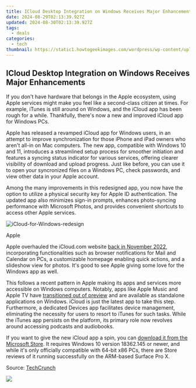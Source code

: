 ```yaml
---
title: ICloud Desktop Integration on Windows Receives Major Enhancements
date: 2024-08-29T02:13:39.927Z
updated: 2024-08-30T02:13:39.927Z
tags:
  - deals
categories:
  - tech
thumbnail: https://static1.howtogeekimages.com/wordpress/wp-content/uploads/2023/12/icloud_apple_logo_banner.jpg
---
```


## ICloud Desktop Integration on Windows Receives Major Enhancements

If you don't have hardware that belongs in the Apple ecosystem, using Apple services might make you feel like a second-class citizen at times. For example, iTunes is still around on Windows, and the iCloud app has been rough for a while. Thankfully, there's now a new and improved iCloud app for Windows PCs.

 Apple has released a revamped iCloud app for Windows users, in an attempt to improve synchronization for those iPhone and iPad owners who aren't all-in on Mac computers. The new app, compatible with Windows 10 and 11, introduces a streamlined setup process for smoother initiation and features a syncing status indicator for various services, offering clearer visibility of download and upload progress. Just like before, you can use it to open your syncronized files on a Windows PC, check passwords, and view other data in your Apple account.

 Among the many improvements in this redesigned app, you now have the option to utilize a physical security key for Apple ID authentication. The updated app also minimizes sign-in prompts, enhances photo-syncing performance with Microsoft Photos, and provides convenient shortcuts to access other Apple services.

![iCloud-for-Windows-redesign](https://static1.howtogeekimages.com/wordpress/wp-content/uploads/2024/02/icloud-for-windows-redesign.jpg) 

Apple

 Apple overhauled the iCloud.com website [back in November 2022](https://extra-approaches.techidaily.com/perfect-every-shot-get-10plus-lut-packs-many-free-for-2024/), incorporating functionalities such as browser notifications for Mail and Calendar on PCs, a customizable homepage enabling quick actions, and a slideshow view for photos. It's good to see Apple giving some love for the Windows app as well.

 This follows a recent pattern in Apple making its apps and services more accessible on Windows computers. Notably, apps like Apple Music and Apple TV have [transitioned out of preview](https://snapchat-videos.techidaily.com/new-retro-reality-on-snapchat-effortless-video-reversal/) and are available as standalone applications on Windows. iCloud is just the latest app to take this step. Furthermore, a dedicated Devices app facilitates device management, eliminating the necessity for users to resort to iTunes for such tasks. While the iTunes app persists on the platform, its primary role now revolves around accessing podcasts and audiobooks.

 If you want to give the new iCloud app a spin, you can [download it from the Microsoft Store](https://www.microsoft.com/store/apps/9PKTQ5699M62). It requires Windows 10 version 18362.145 or newer, and while it's only officially compatible with 64-bit x86 PCs, there are Store reviews of it running successfully on the ARM-based Surface Pro X.

 Source: [TechCrunch](https://techcrunch.com/2024/02/08/apple-launches-a-redesigned-icloud-app-for-windows/)

<ins class="adsbygoogle"
     style="display:block"
     data-ad-format="autorelaxed"
     data-ad-client="ca-pub-7571918770474297"
     data-ad-slot="1223367746"></ins>



<ins class="adsbygoogle"
     style="display:block"
     data-ad-client="ca-pub-7571918770474297"
     data-ad-slot="8358498916"
     data-ad-format="auto"
     data-full-width-responsive="true"></ins>



<!-- affiliate ads begin -->
<a href="https://secure.2checkout.com/order/checkout.php?PRODS=4615471&QTY=1&AFFILIATE=108875&CART=1"><img src="https://images.wondershare.com/affiliate-image/affiliate_banners_en/max_782x90.png" border="0"></a>
<!-- affiliate ads end -->